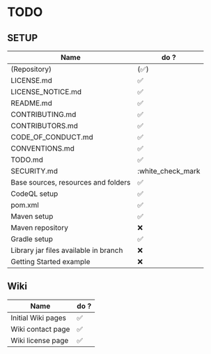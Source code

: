 # TODO

## SETUP

| Name                                  | do ?                  |
| -------                               | ------------------    |
| (Repository)                          | (:white_check_mark:)  |
| LICENSE.md                            | :white_check_mark:    |
| LICENSE_NOTICE.md                     | :white_check_mark:    |
| README.md                             | :white_check_mark:    |
| CONTRIBUTING.md                       | :white_check_mark:    |
| CONTRIBUTORS.md                       | :white_check_mark:    |
| CODE_OF_CONDUCT.md                    | :white_check_mark:    |
| CONVENTIONS.md                        | :white_check_mark:    |
| TODO.md                               | :white_check_mark:    |
| SECURITY.md                           | :white_check_mark     |
| Base sources, resources and folders   | :white_check_mark:    |
| CodeQL setup                          | :white_check_mark:    |
| pom.xml                               | :white_check_mark:    |
| Maven setup                           | :white_check_mark:    |
| Maven repository                      | :x:                   |
| Gradle setup                          | :white_check_mark:    |
| Library jar files available in branch | :x:                   |
| Getting Started example               | :x:                   |

## Wiki

| Name                                  | do ?                  |
| -------                               | ------------------    |
| Initial Wiki pages                    | :white_check_mark:    |
| Wiki contact page                     | :white_check_mark:    |
| Wiki license page                     | :white_check_mark:    |
